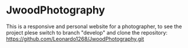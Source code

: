 # JwoodPhotography
This is a responsive and personal website for a photographer, to see the project plese switch to branch "develop" and clone the repository: https://github.com/Leonardo1268/JwoodPhotography.git
